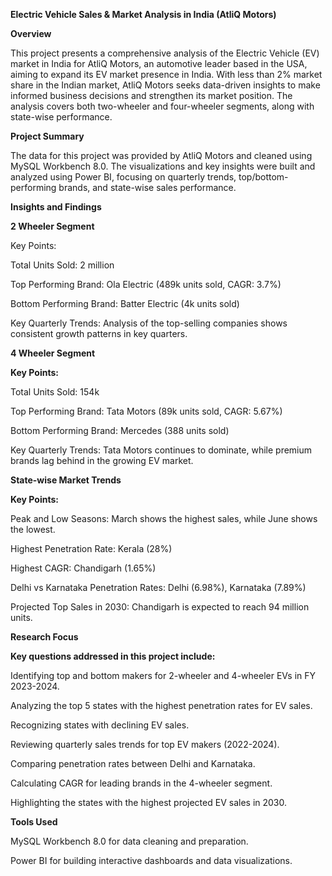 **Electric Vehicle Sales & Market Analysis in India (AtliQ Motors)**

**Overview**

This project presents a comprehensive analysis of the Electric Vehicle (EV) market in India for AtliQ Motors, an automotive leader based in the USA, aiming to expand its EV market presence in India. With less than 2% market share in the Indian market, AtliQ Motors seeks data-driven insights to make informed business decisions and strengthen its market position. The analysis covers both two-wheeler and four-wheeler segments, along with state-wise performance.

**Project Summary**

The data for this project was provided by AtliQ Motors and cleaned using MySQL Workbench 8.0. The visualizations and key insights were built and analyzed using Power BI, focusing on quarterly trends, top/bottom-performing brands, and state-wise sales performance.



**Insights and Findings**

**2 Wheeler Segment**

Key Points:

Total Units Sold: 2 million

Top Performing Brand: Ola Electric (489k units sold, CAGR: 3.7%)

Bottom Performing Brand: Batter Electric (4k units sold)

Key Quarterly Trends: Analysis of the top-selling companies shows consistent growth patterns in key quarters.

**4 Wheeler Segment**

**Key Points:**

Total Units Sold: 154k

Top Performing Brand: Tata Motors (89k units sold, CAGR: 5.67%)

Bottom Performing Brand: Mercedes (388 units sold)

Key Quarterly Trends: Tata Motors continues to dominate, while premium brands lag behind in the growing EV market.


**State-wise Market Trends**

**Key Points:**

Peak and Low Seasons: March shows the highest sales, while June shows the lowest.

Highest Penetration Rate: Kerala (28%)

Highest CAGR: Chandigarh (1.65%)

Delhi vs Karnataka Penetration Rates: Delhi (6.98%), Karnataka (7.89%) 

Projected Top Sales in 2030: Chandigarh is expected to reach 94 million units.     


**Research Focus**

**Key questions addressed in this project include:**

Identifying top and bottom makers for 2-wheeler and 4-wheeler EVs in FY 2023-2024.

Analyzing the top 5 states with the highest penetration rates for EV sales.

Recognizing states with declining EV sales.

Reviewing quarterly sales trends for top EV makers (2022-2024).

Comparing penetration rates between Delhi and Karnataka.

Calculating CAGR for leading brands in the 4-wheeler segment.

Highlighting the states with the highest projected EV sales in 2030.

**Tools Used**

MySQL Workbench 8.0 for data cleaning and preparation.

Power BI for building interactive dashboards and data visualizations.
